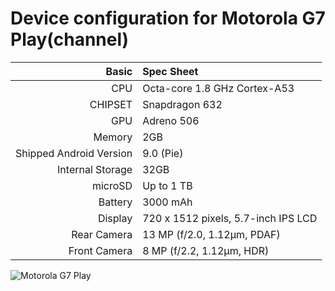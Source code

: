 
Device configuration for Motorola G7 Play(channel)
==================================

Basic   | Spec Sheet
-------:|:-------------------------
CPU     | Octa-core 1.8 GHz Cortex-A53
CHIPSET | Snapdragon 632
GPU     | Adreno 506
Memory  | 2GB
Shipped Android Version | 9.0 (Pie)
Internal Storage | 32GB
microSD | Up to 1 TB
Battery | 3000 mAh
Display | 720 x 1512  pixels, 5.7-inch IPS LCD
Rear Camera  | 13 MP (f/2.0, 1.12µm, PDAF)
Front Camera | 8 MP (f/2.2, 1.12µm, HDR)

![Motorola G7 Play](https://telegra.ph/file/07b973e568d2a007da6db.png "Motorola G7 Play")
